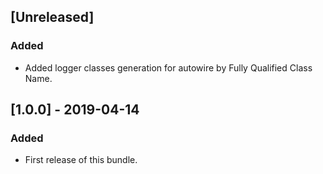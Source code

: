 ## [Unreleased]
### Added
- Added logger classes generation for autowire by Fully Qualified Class Name.

## [1.0.0] - 2019-04-14
### Added
- First release of this bundle.
